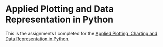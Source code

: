 # Applied Plotting and Data Representation in Python
This is the assignments I completed for the [Applied Plotting, Charting and Data Representation in Python](https://www.coursera.org/learn/python-plotting).
